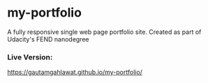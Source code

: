 # my-portfolio
A fully responsive single web page portfolio site. Created as part of Udacity's FEND nanodegree

### Live Version:
https://gautamgahlawat.github.io/my-portfolio/
